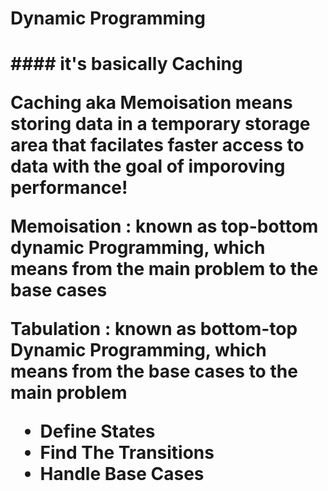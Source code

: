 <h1>Dynamic Programming<h1>
#### it's basically Caching
<p>Caching aka Memoisation means storing data in a temporary storage area that facilates faster access to data with the goal of imporoving performance!</p>

<p>Memoisation : known as top-bottom dynamic Programming, which means from the main problem to the base cases</p>
<p>Tabulation  : known as bottom-top Dynamic Programming, which means from the base cases to the main problem</p>

<ul>
    <li>Define States</li>
    <li>Find The Transitions</li>
    <li>Handle Base Cases</li>
</ul>
